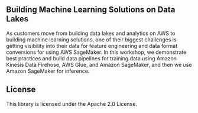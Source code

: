 ## Building Machine Learning Solutions on Data Lakes

As customers move from building data lakes and analytics on AWS to building machine learning solutions, one of their biggest challenges is getting visibility into their data for feature engineering and data format conversions for using AWS SageMaker. In this workshop, we demonstrate best practices and build data pipelines for training data using Amazon Kinesis Data Firehose, AWS Glue, and Amazon SageMaker, and then we use Amazon SageMaker for inference.

## License

This library is licensed under the Apache 2.0 License. 
